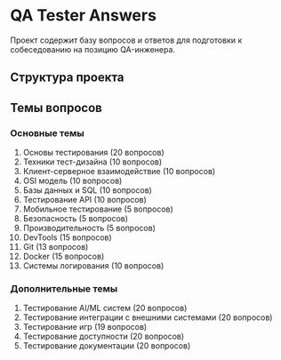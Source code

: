 # QA Tester Answers

Проект содержит базу вопросов и ответов для подготовки к собеседованию на позицию QA-инженера. 

## Структура проекта


## Темы вопросов

### Основные темы
1. Основы тестирования (20 вопросов)
2. Техники тест-дизайна (10 вопросов)
3. Клиент-серверное взаимодействие (10 вопросов)
4. OSI модель (10 вопросов)
5. Базы данных и SQL (10 вопросов)
6. Тестирование API (10 вопросов)
7. Мобильное тестирование (5 вопросов)
8. Безопасность (5 вопросов)
9. Производительность (5 вопросов)
10. DevTools (15 вопросов)
11. Git (13 вопросов)
12. Docker (15 вопросов)
13. Системы логирования (10 вопросов)

### Дополнительные темы
1. Тестирование AI/ML систем (20 вопросов)
2. Тестирование интеграции с внешними системами (20 вопросов)
3. Тестирование игр (19 вопросов)
4. Тестирование доступности (20 вопросов)
5. Тестирование документации (20 вопросов)
